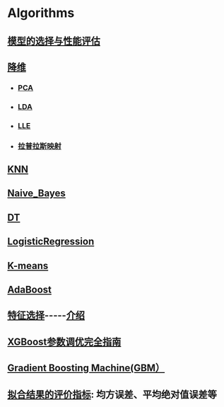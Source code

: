 # Algorithms

## [模型的选择与性能评估](/AlgorithmSelection)

## [降维](/DimensionReduction)   
  * ### [PCA](/DimensionReduction#一-pca主成分分析)   
  * ### [LDA](/DimensionReduction#二-lda线性判别分析)  
  * ### [LLE](/DimensionReduction#三-lle局部线性嵌入)   
  * ### [拉普拉斯映射](/DimensionReduction#四-拉普拉斯特征映射)

## [KNN](https://github.com/Choven-Meng/ML_Algorithm/tree/master/KNN)

## [Naive_Bayes](https://github.com/Choven-Meng/Algorithms/tree/master/Naive_Bayes)

## [DT](https://github.com/Choven-Meng/Algorithms/tree/master/DT)

## [LogisticRegression](https://github.com/Choven-Meng/ML_Algorithm/tree/master/LogisticRegression)

## [K-means](https://github.com/Choven-Meng/ML_Algorithm/tree/master/Unsupervised_Learning/K-means)

## [AdaBoost](https://github.com/Choven-Meng/ML_Algorithm/tree/master/Ensemble%20Learning/boosting/AdaBoost)


## [特征选择](https://github.com/WillKoehrsen/feature-selector)-----[介绍](https://mp.weixin.qq.com/s?__biz=MzI0NzE3NTAzOA==&mid=2652118479&idx=1&sn=8bce64113dd889ca67586c3e9fb3cf15&chksm=f254bfdec52336c8c59ad822ca9f231a6ba180e432e5ecf2ea72094f6953bd2a20990da31dbe&mpshare=1&scene=1&srcid=07062AfdeLtAl51FOzoGNGgT&rd2werd=1#wechat_redirect)


## [XGBoost参数调优完全指南](https://blog.csdn.net/han_xiaoyang/article/details/52665396)

## [Gradient Boosting Machine(GBM）](https://blog.csdn.net/han_xiaoyang/article/details/52663170)

## [拟合结果的评价指标](https://blog.csdn.net/lipe12/article/details/51200510): 均方误差、平均绝对值误差等
